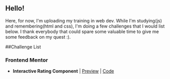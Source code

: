 ## Hello!

Here, for now, I'm uploading my training in web dev. While I'm studying(js) and remembering(html and css), I'm doing a few challenges that I would list below. I thank everybody that could spare some valuable time to give me some feedback on my quest :).

##Challenge List
### Frontend Mentor

- **Interactive Rating Component** |  <a href="https://tarisa-zz.github.io/tarisa-zz/interactive-rating-component-main/" target="_blank">Preview</a> | <a href="https://github.com/tarisa-zz/tarisa-zz/tree/main/interactive-rating-component-main" target="_blank">Code</a>

